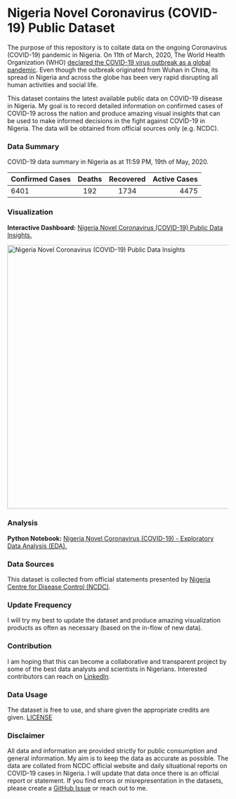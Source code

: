 # Nigeria Novel Coronavirus (COVID-19) Public Dataset

The purpose of this repository is to collate data on the ongoing Coronavirus (COVID-19) pandemic in Nigeria. On 11th of March, 2020, The World Health Organization (WHO) [declared the COVID-19 virus outbreak as a global pandemic](https://www.who.int/dg/speeches/detail/who-director-general-s-opening-remarks-at-the-media-briefing-on-covid-19---11-march-2020). Even though the outbreak originated from Wuhan in China, its spread in Nigeria and across the globe has been very rapid disrupting all human activities and social life. 

This dataset contains the latest available public data on COVID-19 disease in Nigeria. My goal is to record detailed information on confirmed cases of COVID-19 across the nation and produce amazing visual insights that can be used to make informed decisions in the fight against COVID-19 in Nigeria. The data will be obtained from official sources only (e.g. NCDC).

### Data Summary
COVID-19 data summary in Nigeria as at 11:59 PM, 19th of May, 2020.

| Confirmed Cases  | Deaths  | Recovered  | Active Cases  |
|:-----------------|:-------:|:----------:| -------------:|
| 6401             | 192     | 1734       | 4475          |

### Visualization
**Interactive Dashboard:** [Nigeria Novel Coronavirus (COVID-19) Public Data Insights.](http://arcg.is/0z0KSu)

<img width="600" alt="Nigeria Novel Coronavirus (COVID-19) Public Data Insights" src="https://raw.githubusercontent.com/Kamparia/nigeria-covid19-data/master/images/operations-dashboard-sc-1.png">

### Analysis
**Python Notebook:** [Nigeria Novel Coronavirus (COVID-19) - Exploratory Data Analysis (EDA).](https://colab.research.google.com/drive/1ksePcNERfJgT9PxrCAYXLq_6zJ1qwemQ)

### Data Sources
This dataset is collected from official statements presented by [Nigeria Centre for Disease Control (NCDC)](http:covid19.ncdc.gov.ng).

### Update Frequency
I will try my best to update the dataset and produce amazing visualization products as often as necessary (based on the in-flow of new data).

### Contribution
I am hoping that this can become a collaborative and transparent project by some of the best data analysts and scientists in Nigerians. Interested contributors can reach on [LinkedIn](https://www.linkedin.com/in/kamparia/).

### Data Usage
The dataset is free to use, and share given the appropriate credits are given. [LICENSE](https://github.com/Kamparia/nigeria-covid19-data/blob/master/LICENSE)

### Disclaimer
All data and information are provided strictly for public consumption and general information. My aim is to keep the data as accurate as possible. The data are collated from NCDC official website and daily situational reports on COVID-19 cases in Nigeria. I will update that data once there is an official report or statement. If you find errors or misrepresentation in the datasets, please create a [GitHub Issue](https://github.com/Kamparia/nigeria-covid19-data/issues/new/choose) or reach out to me.